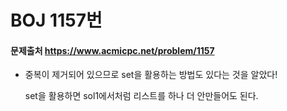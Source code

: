 # BOJ 1157번

#### 문제출처 https://www.acmicpc.net/problem/1157 



- 중복이 제거되어 있으므로 set을 활용하는 방법도 있다는 것을 알았다!

  set을 활용하면 sol1에서처럼 리스트를 하나 더 안만들어도 된다.